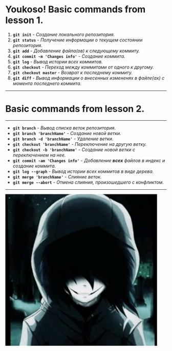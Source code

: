 # Youkoso! Basic commands from lesson 1.
1. **`git init`** - *Создание локального репозитория.*
2. **`git status`** - *Получение информации о текущем состоянии репозитория.*
3. **`git add`** - *Добавление файла(ов) к следующему коммиту.*
4. **`git commit -m 'Changes info'`** - *Создание коммита.*
5. **`git log`** - *Вывод истории всех коммитов.*
6. **`git checkout`** - *Переход между коммитами от одного к другому.*
7. **`git checkout master`** - *Возврат к последнему коммиту.*
8. **`git diff`** - *Вывод информации о внесенных измененях в файле(ах) с момента последнего коммита.*
***
# Basic commands from lesson 2.
***
* **`git branch`** - *Вывод списка веток репозитория.*
* **`git branch 'branchName'`** - *Создание новой ветки.*
* **`git branch -d 'branchName'`** - *Удаление ветки.*
* **`git checkout 'branchName'`** - *Переключение на другую ветку.*
* **`git checkout -b 'branchName'`** - *Создание новой ветки с переключением на нее.*
* **`git commit -am 'Changes info'`** - *Добавление **всех** файлов в индекс и создание коммита.*
* **`git log --graph`** - *Вывод истории всех коммитов в виде дерева.*
* **`git merge 'branchName'`** - *Слияние веток.*
* **`git merge --abort`** - *Отмена слияния, произошедшего с конфликтом.*
***   
![picture](img.jpg) 